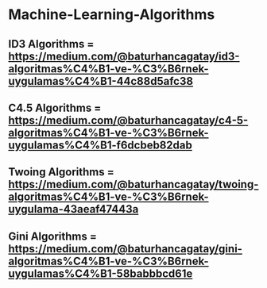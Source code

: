 # Machine-Learning-Algorithms
## ID3 Algorithms = https://medium.com/@baturhancagatay/id3-algoritmas%C4%B1-ve-%C3%B6rnek-uygulamas%C4%B1-44c88d5afc38
## C4.5 Algorithms = https://medium.com/@baturhancagatay/c4-5-algoritmas%C4%B1-ve-%C3%B6rnek-uygulamas%C4%B1-f6dcbeb82dab
## Twoing Algorithms = https://medium.com/@baturhancagatay/twoing-algoritmas%C4%B1-ve-%C3%B6rnek-uygulama-43aeaf47443a
## Gini Algorithms = https://medium.com/@baturhancagatay/gini-algoritmas%C4%B1-ve-%C3%B6rnek-uygulamas%C4%B1-58babbbcd61e
